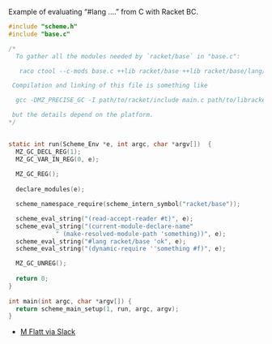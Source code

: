 Example of evaluating “#lang ….” from C with Racket BC.

```c
#include "scheme.h"
#include "base.c"

/* 
  To gather all the modules needed by `racket/base` in "base.c":

   raco ctool --c-mods base.c ++lib racket/base ++lib racket/base/lang/reader ++lib racket/runtime-config

 Compilation and linking of this file is something like

  gcc -DMZ_PRECISE_GC -I path/to/racket/include main.c path/to/libracket3m.a

 but the details depend on the platform.
*/


static int run(Scheme_Env *e, int argc, char *argv[])  {
  MZ_GC_DECL_REG(1);
  MZ_GC_VAR_IN_REG(0, e);
  
  MZ_GC_REG();
  
  declare_modules(e);

  scheme_namespace_require(scheme_intern_symbol("racket/base"));

  scheme_eval_string("(read-accept-reader #t)", e);
  scheme_eval_string("(current-module-declare-name"
		     " (make-resolved-module-path 'something))", e);
  scheme_eval_string("#lang racket/base 'ok", e);
  scheme_eval_string("(dynamic-require ''something #f)", e);							     

  MZ_GC_UNREG();
  
  return 0;
}
  
int main(int argc, char *argv[]) {
  return scheme_main_setup(1, run, argc, argv);
}
```
- [M Flatt via Slack](https://racket.slack.com/archives/C06V96CKX/p1590796695123000?thread_ts=1590774810.118200&cid=C06V96CKX)